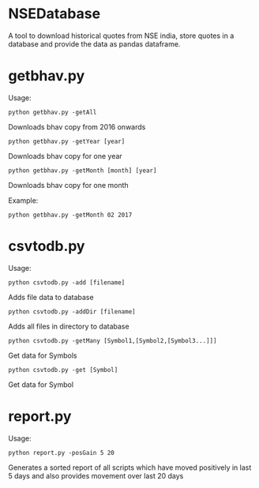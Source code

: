 NSEDatabase
===========

A tool to download historical quotes from NSE india, store quotes in a database and provide the data as pandas dataframe.

getbhav.py
==========

Usage:

    python getbhav.py -getAll 

Downloads bhav copy from 2016 onwards

    python getbhav.py -getYear [year]
    
Downloads bhav copy for one year

    python getbhav.py -getMonth [month] [year]

Downloads bhav copy for one month

Example:

    python getbhav.py -getMonth 02 2017


csvtodb.py
==========

Usage:

    python csvtodb.py -add [filename]

Adds file data to database
    
    python csvtodb.py -addDir [filename]

Adds all files in directory to database
    
    python csvtodb.py -getMany [Symbol1,[Symbol2,[Symbol3...]]]

Get data for Symbols
    
    python csvtodb.py -get [Symbol]

Get data for Symbol

report.py
=========

Usage:

    python report.py -posGain 5 20

Generates a sorted report of all scripts which have moved positively in last 5 days and also provides movement over last 20 days    
